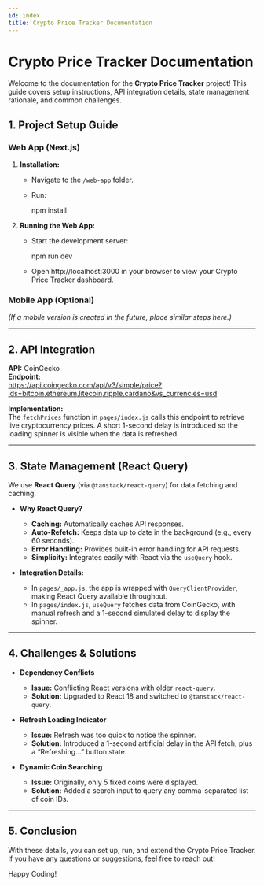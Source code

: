 ```yaml
---
id: index
title: Crypto Price Tracker Documentation
---
```


# Crypto Price Tracker Documentation

Welcome to the documentation for the **Crypto Price Tracker** project! This guide covers setup instructions, API integration details, state management rationale, and common challenges.

## 1. Project Setup Guide

### Web App (Next.js)

1. **Installation:**

   - Navigate to the `/web-app` folder.
   - Run:

     npm install

2. **Running the Web App:**

   - Start the development server:

     npm run dev

   - Open http://localhost:3000 in your browser to view your Crypto Price Tracker dashboard.

### Mobile App (Optional)

_(If a mobile version is created in the future, place similar steps here.)_

---

## 2. API Integration

**API:** CoinGecko  
**Endpoint:**  
 https://api.coingecko.com/api/v3/simple/price?ids=bitcoin,ethereum,litecoin,ripple,cardano&vs_currencies=usd

**Implementation:**  
The `fetchPrices` function in `pages/index.js` calls this endpoint to retrieve live cryptocurrency prices. A short 1-second delay is introduced so the loading spinner is visible when the data is refreshed.

---

## 3. State Management (React Query)

We use **React Query** (via `@tanstack/react-query`) for data fetching and caching.

- **Why React Query?**

  - **Caching:** Automatically caches API responses.
  - **Auto-Refetch:** Keeps data up to date in the background (e.g., every 60 seconds).
  - **Error Handling:** Provides built-in error handling for API requests.
  - **Simplicity:** Integrates easily with React via the `useQuery` hook.

- **Integration Details:**
  - In `pages/_app.js`, the app is wrapped with `QueryClientProvider`, making React Query available throughout.
  - In `pages/index.js`, `useQuery` fetches data from CoinGecko, with manual refresh and a 1-second simulated delay to display the spinner.

---

## 4. Challenges & Solutions

- **Dependency Conflicts**

  - **Issue:** Conflicting React versions with older `react-query`.
  - **Solution:** Upgraded to React 18 and switched to `@tanstack/react-query`.

- **Refresh Loading Indicator**

  - **Issue:** Refresh was too quick to notice the spinner.
  - **Solution:** Introduced a 1-second artificial delay in the API fetch, plus a “Refreshing...” button state.

- **Dynamic Coin Searching**
  - **Issue:** Originally, only 5 fixed coins were displayed.
  - **Solution:** Added a search input to query any comma-separated list of coin IDs.

---

## 5. Conclusion

With these details, you can set up, run, and extend the Crypto Price Tracker. If you have any questions or suggestions, feel free to reach out!

Happy Coding!
